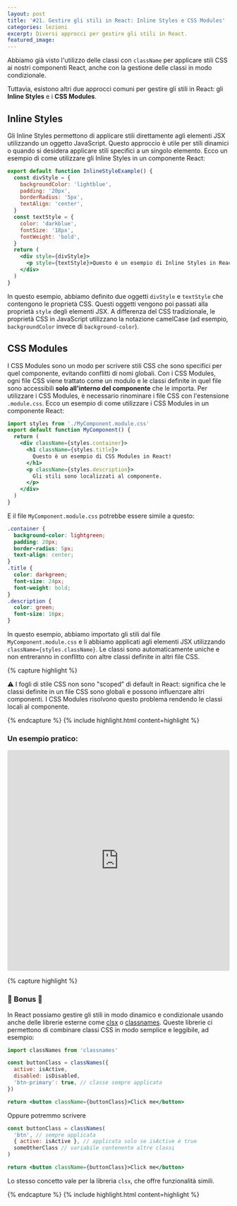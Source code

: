 ```yaml
---
layout: post
title: '#21. Gestire gli stili in React: Inline Styles e CSS Modules'
categories: lezioni
excerpt: Diversi approcci per gestire gli stili in React.
featured_image:
---
```


Abbiamo già visto l'utilizzo delle classi con `className` per applicare stili CSS ai nostri componenti React, anche con la gestione delle classi in modo condizionale.

Tuttavia, esistono altri due approcci comuni per gestire gli stili in React: gli **Inline Styles** e i **CSS Modules**.

## Inline Styles

Gli Inline Styles permettono di applicare stili direttamente agli elementi JSX utilizzando un oggetto JavaScript. Questo approccio è utile per stili dinamici o quando si desidera applicare stili specifici a un singolo elemento.
Ecco un esempio di come utilizzare gli Inline Styles in un componente React:

```jsx
export default function InlineStyleExample() {
  const divStyle = {
    backgroundColor: 'lightblue',
    padding: '20px',
    borderRadius: '5px',
    textAlign: 'center',
  }
  const textStyle = {
    color: 'darkblue',
    fontSize: '18px',
    fontWeight: 'bold',
  }
  return (
    <div style={divStyle}>
      <p style={textStyle}>Questo è un esempio di Inline Styles in React!</p>
    </div>
  )
}
```

In questo esempio, abbiamo definito due oggetti `divStyle` e `textStyle` che contengono le proprietà CSS. Questi oggetti vengono poi passati alla proprietà `style` degli elementi JSX.
A differenza del CSS tradizionale, le proprietà CSS in JavaScript utilizzano la notazione camelCase (ad esempio, `backgroundColor` invece di `background-color`).

## CSS Modules

I CSS Modules sono un modo per scrivere stili CSS che sono specifici per quel componente, evitando conflitti di nomi globali. Con i CSS Modules, ogni file CSS viene trattato come un modulo e le classi definite in quel file sono accessibili **solo all'interno del componente** che le importa.
Per utilizzare i CSS Modules, è necessario rinominare i file CSS con l'estensione `.module.css`. Ecco un esempio di come utilizzare i CSS Modules in un componente React:

```jsx
import styles from './MyComponent.module.css'
export default function MyComponent() {
  return (
    <div className={styles.container}>
      <h1 className={styles.title}>
        Questo è un esempio di CSS Modules in React!
      </h1>
      <p className={styles.description}>
        Gli stili sono localizzati al componente.
      </p>
    </div>
  )
}
```

E il file `MyComponent.module.css` potrebbe essere simile a questo:

```css
.container {
  background-color: lightgreen;
  padding: 20px;
  border-radius: 5px;
  text-align: center;
}
.title {
  color: darkgreen;
  font-size: 24px;
  font-weight: bold;
}
.description {
  color: green;
  font-size: 16px;
}
```

In questo esempio, abbiamo importato gli stili dal file `MyComponent.module.css` e li abbiamo applicati agli elementi JSX utilizzando `className={styles.className}`. Le classi sono automaticamente uniche e non entreranno in conflitto con altre classi definite in altri file CSS.

{% capture highlight %}

⚠️ I fogli di stile CSS non sono "scoped" di default in React: significa che le classi definite in un file CSS sono globali e possono influenzare altri componenti. I CSS Modules risolvono questo problema rendendo le classi locali al componente.

{% endcapture %}
{% include highlight.html content=highlight  %}

### Un esempio pratico:

<iframe src="https://codesandbox.io/embed/35gx9j?view=editor+%2B+preview&module=%2Fsrc%2FApp.js"
     style="width:100%; height: 500px; border:0; border-radius: 4px; overflow:hidden;"
     title="jovial-fog-35gx9j"
     allow="accelerometer; ambient-light-sensor; camera; encrypted-media; geolocation; gyroscope; hid; microphone; midi; payment; usb; vr; xr-spatial-tracking"
     sandbox="allow-forms allow-modals allow-popups allow-presentation allow-same-origin allow-scripts"
></iframe>

{% capture highlight %}

### 🎉 Bonus 🎉

In React possiamo gestire gli stili in modo dinamico e condizionale usando anche delle librerie esterne come [clsx](https://www.npmjs.com/package/clsx) o [classnames](https://www.npmjs.com/package/classnames). Queste librerie ci permettono di combinare classi CSS in modo semplice e leggibile, ad esempio:

```jsx
import classNames from 'classnames'

const buttonClass = classNames({
  active: isActive,
  disabled: isDisabled,
  'btn-primary': true, // classe sempre applicata
})

return <button className={buttonClass}>Click me</button>
```

Oppure potremmo scrivere

```jsx
const buttonClass = classNames(
  'btn', // sempre applicata
  { active: isActive }, // applicata solo se isActive è true
  someOtherClass // variabile contenente altre classi
)

return <button className={buttonClass}>Click me</button>
```

Lo stesso concetto vale per la libreria `clsx`, che offre funzionalità simili.

{% endcapture %}
{% include highlight.html content=highlight  %}
